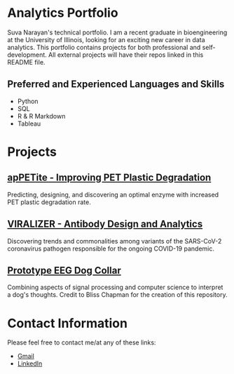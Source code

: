 # Analytics Portfolio

Suva Narayan's technical portfolio. I am a recent graduate in bioengineering at the University of Illinois, looking for an exciting new career in data analytics. This portfolio contains projects for both professional and self-development. All external projects will have their repos linked in this README file.

## Preferred and Experienced Languages and Skills
- Python
- SQL
- R & R Markdown
- Tableau

# Projects

## [apPETite - Improving PET Plastic Degradation](https://github.com/suvhd747/apPETite)
Predicting, designing, and discovering an optimal enzyme with increased PET plastic degradation rate.

## [VIRALIZER - Antibody Design and Analytics](https://github.com/suvhd747/UIUC_Illinois)
Discovering trends and commonalities among variants of the SARS-CoV-2 coronavirus pathogen responsible for the ongoing COVID-19 pandemic.

## [Prototype EEG Dog Collar](https://github.com/BlissChapman/Dug)
Combining aspects of signal processing and computer science to interpret a dog's thoughts. Credit to Bliss Chapman for the creation of this repository.

# Contact Information
Please feel free to contact me/at any of these links:
- [Gmail](mailto:vantagesuvgt8@gmail.com)
- [LinkedIn](https://www.linkedin.com/in/suva-narayan-2a2092181/)
